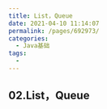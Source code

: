 ```yaml
---
title: List，Queue
date: 2021-04-10 11:14:07
permalink: /pages/692973/
categories:
  - Java基础
tags:
  - 
---
```

## 02.List，Queue